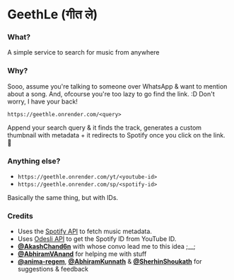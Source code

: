 # GeethLe (गीत ले)

### What?

A simple service to search for music from anywhere

### Why?

Sooo, assume you're talking to someone over WhatsApp & want to mention about a song. And, ofcourse you're too lazy to go find the link. :D Don't worry, I have your back!

```https://geethle.onrender.com/<query>```

Append your search query & it finds the track, generates a custom thumbnail with metadata + it redirects to Spotify once you click on the link. 🙂

### Anything else?

- ```https://geethle.onrender.com/yt/<youtube-id>```
- ```https://geethle.onrender.com/sp/<spotify-id>```

Basically the same thing, but with IDs.

### Credits

- Uses the [Spotify API](https://developer.spotify.com/) to fetch music metadata.
- Uses [Odesli API](https://odesli.co/) to get the Spotify ID from YouTube ID.
- **[@AkashChand6n](https://github.com/AkashChand6n)** with whose convo lead me to this idea ;__;
- **[@AbhiramVAnand](https://github.com/AbhiramVAnand)** for helping me with stuff
- **[@anima-regem](https://github.com/anima-regem)**, **[@AbhiramKunnath](https://github.com/AbhiramKunnath)** & **[@SherhinShoukath](https://github.com/SherhinShoukath)** for suggestions & feedback

